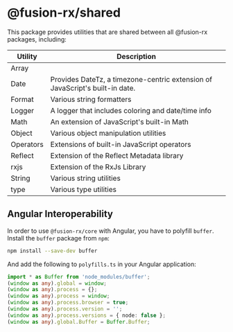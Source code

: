 # @fusion-rx/shared

This package provides utilities that are shared between all @fusion-rx packages,
including:

| Utility   | Description                                                                  |
| --------- | ---------------------------------------------------------------------------- |
| Array     |                                                                              |
| Date      | Provides DateTz, a timezone-centric extension of JavaScript's built-in date. |
| Format    | Various string formatters                                                    |
| Logger    | A logger that includes coloring and date/time info                           |
| Math      | An extension of JavaScript's built-in Math                                   |
| Object    | Various object manipulation utilities                                        |
| Operators | Extensions of built-in JavaScript operators                                  |
| Reflect   | Extension of the Reflect Metadata library                                    |
| rxjs      | Extension of the RxJs Library                                                |
| String    | Various string utilities                                                     |
| type      | Various type utilities                                                       |

## Angular Interoperability

In order to use `@fusion-rx/core` with Angular, you have to polyfill `buffer`. Install the
`buffer` package from `npm`:

```bash
npm install --save-dev buffer
```

And add the following to `polyfills.ts` in your Angular application:

```typescript
import * as Buffer from 'node_modules/buffer';
(window as any).global = window;
(window as any).process = {};
(window as any).process = window;
(window as any).process.browser = true;
(window as any).process.version = '';
(window as any).process.versions = { node: false };
(window as any).global.Buffer = Buffer.Buffer;
```
